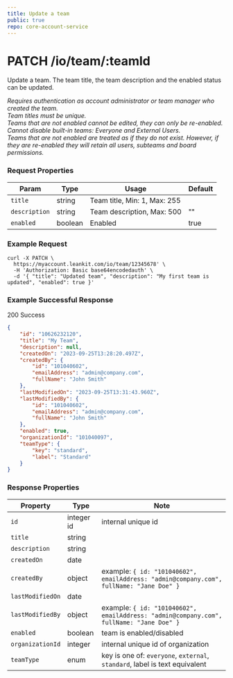```yaml
---
title: Update a team
public: true
repo: core-account-service
---
```

# PATCH /io/team/:teamId
Update a team. The team title, the team description and the enabled status can be updated.

_Requires authentication as account administrator or team manager who created the team._ \
_Team titles must be unique._ \
_Teams that are not enabled cannot be edited, they can only be re-enabled._ \
_Cannot disable built-in teams: Everyone and External Users._ \
_Teams that are not enabled are treated as if they do not exist. However, if they are re-enabled they will retain all users, subteams and board permissions._

### Request Properties
|Param|Type|Usage|Default|
|---|---|---|----|
|`title`|string|Team title, Min: 1, Max: 255||
|`description`|string|Team description, Max: 500|""|
|`enabled`|boolean|Enabled|true|

### Example Request
```
curl -X PATCH \
  https://myaccount.leankit.com/io/team/12345678' \
  -H 'Authorization: Basic base64encodedauth' \
  -d '{ "title": "Updated team", "description": "My first team is updated", "enabled": true }'
```

### Example Successful Response

200 Success
```json
{
    "id": "10626232120",
    "title": "My Team",
    "description": null,
    "createdOn": "2023-09-25T13:28:20.497Z",
    "createdBy": {
        "id": "101040602",
        "emailAddress": "admin@company.com",
        "fullName": "John Smith"
    },
    "lastModifiedOn": "2023-09-25T13:31:43.960Z",
    "lastModifiedBy": {
        "id": "101040602",
        "emailAddress": "admin@company.com",
        "fullName": "John Smith"
    },
    "enabled": true,
    "organizationId": "101040097",
    "teamType": {
        "key": "standard",
        "label": "Standard"
    }
}
```
### Response Properties
|Property|Type|Note|
|--------|----|----|
|`id`|integer id|internal unique id|
|`title`|string||
|`description`|string||
|`createdOn`|date||
|`createdBy`|object|example: `{ id: "101040602", emailAddress: "admin@company.com", fullName: "Jane Doe" }`|
|`lastModifiedOn`|date||
|`lastModifiedBy`|object|example: `{ id: "101040602", emailAddress: "admin@company.com", fullName: "Jane Doe" }`|
|`enabled`|boolean|team is enabled/disabled|
|`organizationId`|integer|internal unique id of organization|
|`teamType`|enum|key is one of: `everyone`, `external`, `standard`, label is text equivalent|


